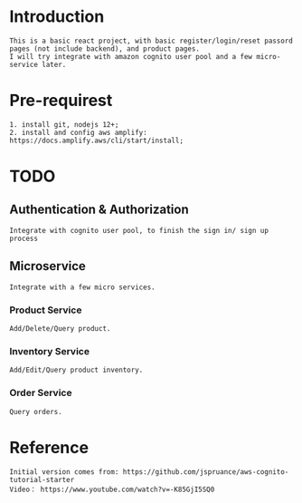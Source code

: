 # Introduction
    This is a basic react project, with basic register/login/reset passord pages (not include backend), and product pages. 
    I will try integrate with amazon cognito user pool and a few micro-service later.
# Pre-requirest
	1. install git, nodejs 12+;
	2. install and config aws amplify: https://docs.amplify.aws/cli/start/install;

# TODO

## Authentication & Authorization
    Integrate with cognito user pool, to finish the sign in/ sign up process

## Microservice
    Integrate with a few micro services.

### Product Service
    Add/Delete/Query product.

### Inventory Service
    Add/Edit/Query product inventory.

### Order Service
    Query orders.

# Reference
    Initial version comes from: https://github.com/jspruance/aws-cognito-tutorial-starter 
    Video： https://www.youtube.com/watch?v=-K85GjI5SQ0